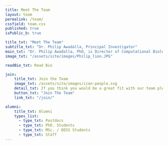 ```yaml
---
title: Meet The Team
layout: team
permalink: /team/
cssfield: team.css
published: true
isPublic_b: true

title_txt: "Meet The Team"
subtitle_txt: "Dr. Philip Awadalla, Principal Investigator"
main_txt: "Dr. Philip Awadalla, PhD, is Director of Computational Biology and Senior Investigator at the Ontario Institute for Cancer Research, Professor of Population and Medical Genomics at the University of Toronto and is a Director and Principal Investigator of the Ontario Health Study/Canadian Partnership for Tomorrow’s Health (CanPath). He is also the Director of the Genome Canada Canadian Data Integration Centre. Dr. Awadalla was trained at the University of Edinburgh and his team focuses on the development of next-generation genomics approaches, model-based tools and population-based approaches to study mutation rates, genome biology and cancer. His team’s research also focuses on systems and population genomics approaches to capture signals in population-based samples or families as well as tools to capture rare or de novo variants and pathways, potentially critical to disease phenotypes. Dr. Awadalla’s main research interests include identifying genomic determinants of blood disorders and cancers, understanding mutation and recombination biology and genomic epidemiology of age-related disorders in population cohorts."
image_txt: "/assets/site/images/Philip_lion.JPG"

readBio_txt: Read Bio

join:
    title_txt: Join the Team
    image_txt: /assets/site/images/icon-people.svg
    detail_txt: If you think you would be a great fit with our team please explore our opportunities
    button_txt: "Join The Team"
    link_txt: "/join/"

alumni:
    title_txt: Alumni
    types_list:
      - type_txt: Postdocs
      - type_txt: PhD. Students
      - type_txt: MSc. / DESS Students
      - type_txt: Staff
---
```

